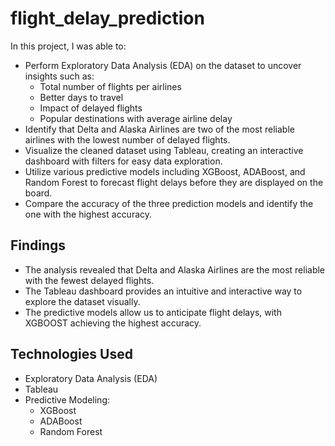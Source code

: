 # flight_delay_prediction
In this project, I was able to:
- Perform Exploratory Data Analysis (EDA) on the dataset to uncover insights such as:
  - Total number of flights per airlines
  - Better days to travel
  - Impact of delayed flights
  - Popular destinations with average airline delay
- Identify that Delta and Alaska Airlines are two of the most reliable airlines with the lowest number of delayed flights.
- Visualize the cleaned dataset using Tableau, creating an interactive dashboard with filters for easy data exploration.
- Utilize various predictive models including XGBoost, ADABoost, and Random Forest to forecast flight delays before they are displayed on the board.
- Compare the accuracy of the three prediction models and identify the one with the highest accuracy.

## Findings

- The analysis revealed that Delta and Alaska Airlines are the most reliable with the fewest delayed flights.
- The Tableau dashboard provides an intuitive and interactive way to explore the dataset visually.
- The predictive models allow us to anticipate flight delays, with XGBOOST achieving the highest accuracy.

## Technologies Used

- Exploratory Data Analysis (EDA)
- Tableau
- Predictive Modeling:
  - XGBoost
  - ADABoost
  - Random Forest


